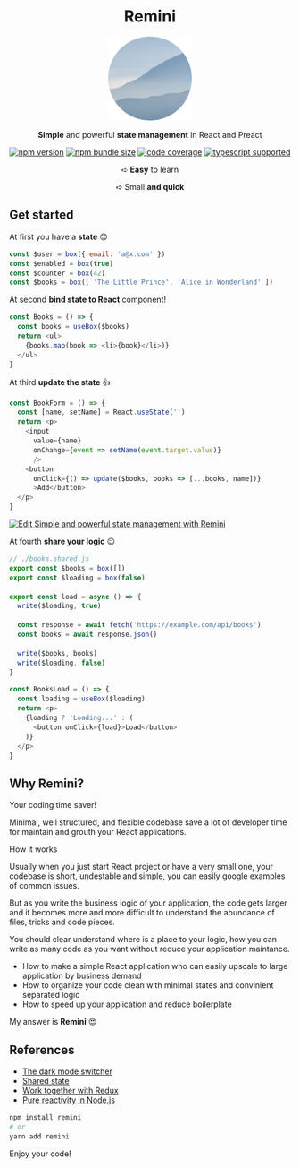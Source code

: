 
<div align="center">

# Remini

<img src="./logo.png" height="150" alt="Remini" />
  
**Simple** and powerful **state management** in React and Preact
  
[![npm version](https://img.shields.io/npm/v/remini?style=flat-square)](https://www.npmjs.com/package/remini) [![npm bundle size](https://img.shields.io/bundlephobia/minzip/remini?style=flat-square)](https://bundlephobia.com/result?p=remini) [![code coverage](https://img.shields.io/coveralls/github/re-js/remini?style=flat-square)](https://coveralls.io/github/re-js/remini) [![typescript supported](https://img.shields.io/npm/types/typescript?style=flat-square)](./src/index.d.ts)

➪ **Easy** to learn

➪ Small **and quick**

</div>


## Get started

At first you have a **state** 😊

```javascript
const $user = box({ email: 'a@x.com' })
const $enabled = box(true)
const $counter = box(42)
const $books = box([ 'The Little Prince', 'Alice in Wonderland' ])
```

At second **bind state to React** component!

```javascript
const Books = () => {
  const books = useBox($books)
  return <ul>
    {books.map(book => <li>{book}</li>)}
  </ul>
}
```

At third **update the state** 👍

```javascript
const BookForm = () => {
  const [name, setName] = React.useState('')
  return <p>
    <input 
      value={name}
      onChange={event => setName(event.target.value)} 
      />
    <button
      onClick={() => update($books, books => [...books, name])}
      >Add</button>
  </p>
}
```

[![Edit Simple and powerful state management with Remini](https://codesandbox.io/static/img/play-codesandbox.svg)](https://codesandbox.io/s/simple-and-powerful-state-management-with-remini-7ejjhd?file=/src/App.js)

At fourth **share your logic** 😉

```javascript
// ./books.shared.js
export const $books = box([])
export const $loading = box(false)

export const load = async () => {
  write($loading, true)

  const response = await fetch('https://example.com/api/books')
  const books = await response.json()

  write($books, books)
  write($loading, false)
}
```

```javascript
const BooksLoad = () => {
  const loading = useBox($loading)
  return <p>
    {loading ? 'Loading...' : (
      <button onClick={load}>Load</button>
    )}
  </p>
}
```


## Why Remini?

Your coding time saver!

Minimal, well structured, and flexible codebase save a lot of developer time for maintain and grouth your React applications.

How it works

Usually when you just start React project or have a very small one, your codebase is short, undestable and simple, you can easily google examples of common issues.

But as you write the business logic of your application, the code gets larger and it becomes more and more difficult to understand the abundance of files, tricks and code pieces.

You should clear understand where is a place to your logic, how you can write as many code as you want without reduce your application maintance.

- How to make a simple React application who can easily upscale to large application by business demand
- How to organize your code clean with minimal states and convinient separated logic
- How to speed up your application and reduce boilerplate

My answer is **Remini** 😍


## References

- [The dark mode switcher](./docs/dark-mode.md)
- [Shared state](./docs/shared-state.md)
- [Work together with Redux](./docs/redux.md)
- [Pure reactivity in Node.js](./docs/nodejs.md)

```bash
npm install remini
# or
yarn add remini
```

Enjoy your code!
